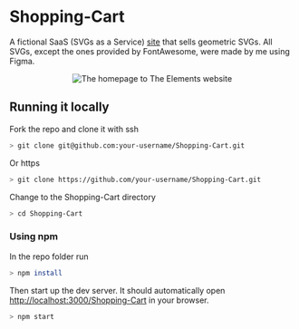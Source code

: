 # Shopping-Cart

A fictional SaaS (SVGs as a Service) [site](https://anordinaryusername.github.io/Shopping-Cart/#/) that sells geometric SVGs. All SVGs, except the ones provided by FontAwesome, were made by me using Figma.

<div align="center">
        <img alt="The homepage to The Elements website" src="https://i.imgur.com/kxwfPx8_d.webp?maxwidth=1520&fidelity=grand">
</div>

## Running it locally

Fork the repo and clone it with ssh

```bash
> git clone git@github.com:your-username/Shopping-Cart.git
```

Or https

```bash
> git clone https://github.com/your-username/Shopping-Cart.git
```

Change to the Shopping-Cart directory

```bash
> cd Shopping-Cart
```

### Using npm

In the repo folder run

```bash
> npm install
```

Then start up the dev server. It should automatically open [http://localhost:3000/Shopping-Cart](http://localhost:3000/Shopping-Cart) in your browser.

```bash
> npm start
```
